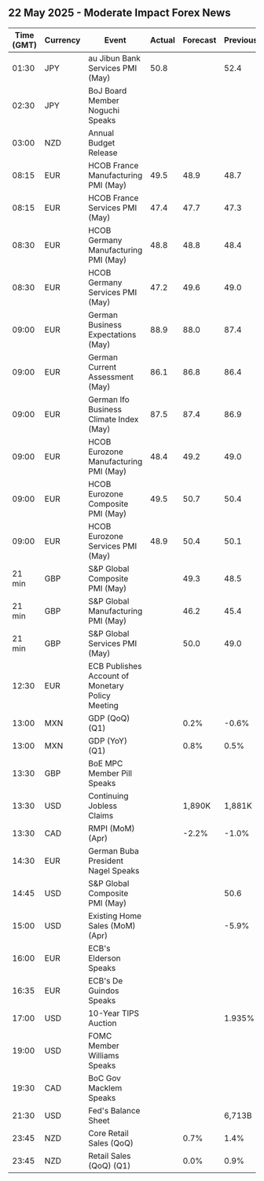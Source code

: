 ## 22 May 2025 - Moderate Impact Forex News

| Time (GMT) | Currency | Event | Actual | Forecast | Previous |
|------|----------|-------|--------|----------|----------|
| 01:30 | JPY | au Jibun Bank Services PMI (May) | 50.8 |  | 52.4 |
| 02:30 | JPY | BoJ Board Member Noguchi Speaks |  |  |  |
| 03:00 | NZD | Annual Budget Release |  |  |  |
| 08:15 | EUR | HCOB France Manufacturing PMI (May) | 49.5 | 48.9 | 48.7 |
| 08:15 | EUR | HCOB France Services PMI (May) | 47.4 | 47.7 | 47.3 |
| 08:30 | EUR | HCOB Germany Manufacturing PMI (May) | 48.8 | 48.8 | 48.4 |
| 08:30 | EUR | HCOB Germany Services PMI (May) | 47.2 | 49.6 | 49.0 |
| 09:00 | EUR | German Business Expectations (May) | 88.9 | 88.0 | 87.4 |
| 09:00 | EUR | German Current Assessment (May) | 86.1 | 86.8 | 86.4 |
| 09:00 | EUR | German Ifo Business Climate Index (May) | 87.5 | 87.4 | 86.9 |
| 09:00 | EUR | HCOB Eurozone Manufacturing PMI (May) | 48.4 | 49.2 | 49.0 |
| 09:00 | EUR | HCOB Eurozone Composite PMI (May) | 49.5 | 50.7 | 50.4 |
| 09:00 | EUR | HCOB Eurozone Services PMI (May) | 48.9 | 50.4 | 50.1 |
| 21 min | GBP | S&P Global Composite PMI (May) |  | 49.3 | 48.5 |
| 21 min | GBP | S&P Global Manufacturing PMI (May) |  | 46.2 | 45.4 |
| 21 min | GBP | S&P Global Services PMI (May) |  | 50.0 | 49.0 |
| 12:30 | EUR | ECB Publishes Account of Monetary Policy Meeting |  |  |  |
| 13:00 | MXN | GDP (QoQ) (Q1) |  | 0.2% | -0.6% |
| 13:00 | MXN | GDP (YoY) (Q1) |  | 0.8% | 0.5% |
| 13:30 | GBP | BoE MPC Member Pill Speaks |  |  |  |
| 13:30 | USD | Continuing Jobless Claims |  | 1,890K | 1,881K |
| 13:30 | CAD | RMPI (MoM) (Apr) |  | -2.2% | -1.0% |
| 14:30 | EUR | German Buba President Nagel Speaks |  |  |  |
| 14:45 | USD | S&P Global Composite PMI (May) |  |  | 50.6 |
| 15:00 | USD | Existing Home Sales (MoM) (Apr) |  |  | -5.9% |
| 16:00 | EUR | ECB's Elderson Speaks |  |  |  |
| 16:35 | EUR | ECB's De Guindos Speaks |  |  |  |
| 17:00 | USD | 10-Year TIPS Auction |  |  | 1.935% |
| 19:00 | USD | FOMC Member Williams Speaks |  |  |  |
| 19:30 | CAD | BoC Gov Macklem Speaks |  |  |  |
| 21:30 | USD | Fed's Balance Sheet |  |  | 6,713B |
| 23:45 | NZD | Core Retail Sales (QoQ) |  | 0.7% | 1.4% |
| 23:45 | NZD | Retail Sales (QoQ) (Q1) |  | 0.0% | 0.9% |
